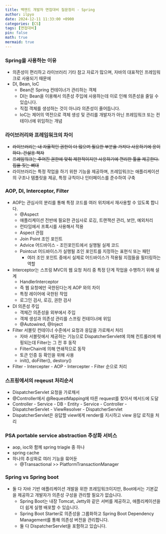```yaml
---
title: 백엔드 개발자 면접대비 질문정리 - Spring
author: ilpyo
date: 2024-12-11 11:33:00 +0900
categories: [CS]
tags: [면접대비]
pin: false
math: true
mermaid: true
---
```


### Spring을 사용하는 이유
+ 의존성이 편리하고 라이브러리 기타 참고 자료가 많으며, 자바의 대표적인 프레임워크로 사용되기 때문에
+ DI, Bean, IoC
  + Bean은 Spring 컨테이너가 관리하는 객체
  + DI는 Bean을 이용해서 의존성 주입에 사용하는데 이로 인해 의존성을 줄일 수 있습니다.
  + 직접 객체를 생성하는 것이 아니라 의존성이 줄어듭니다.
  + IoC는 제어의 역전으로 객체 생성 및 관리를 개발자가 아닌 프레임워크 또는 컨테이너에 위임하는 개념

### 라이브러리와 프레임워크의 차이
+ ~~라이브러리는 내 자율적인 권한이 더 많으며 필요한 부분을 가져다 사용하기에 용이하다. 건설용 책자~~
+ ~~프레임워크는 주어진 권한에 맞춰 제한적이지만 사용하기에 편리한 툴을 제공한다. 집을 짓는 뼈대~~
+ 라이브러리는 특정 작업을 하기 위한 기능을 제공하며, 프레임워크는 애플리케이션의 구조나 템플릿을 제공, 특정 규칙이나 인터페이스를 준수하여 구축

### AOP, DI, Interceptor, Filter
+ AOP는 관심사의 분리를 통해 특정 코드를 여러 위치에서 재사용할 수 있도록 합니다.
  + @Aspect
  + 애플리케이션 전반에 필요한 관심사로 로깅, 트랜잭션 관리, 보안, 예외처리
  + 런타임에서 프록시를 사용해서 적용
  + Aspect 관점
  + Join Point 조인 포인트
  + Advice 어드바이스 - 조인포인트에서 실행될 실제 코드
  + Pointcut 어드바이스가 실행될 조인 포인트를 지정하는 표현식 또는 패턴
    + 여러 조인 포인트 중에서 실제로 어드바이스가 적용될 지점들을 필터링하는 역할
+ Interceptor는 스프링 MVC의 웹 요청 처리 중 특정 단계 작업을 수행하기 위해 설계
  + HandlerInterceptor
  + 즉 웹 요청에만 국한된다는게 AOP 와의 차이
  + 특정 레이어에 국한된 작업
  + 로그인 검사, 로깅, 권한 검사
+ DI 의존성 주입
  + 객체간 의존성을 외부에서 주입
  + 객체 생성과 의존성 관리를 스프링 컨테이너에 위임
  + @Autowired, @Inject
+ Filter 서블릿 컨테이너 수준에서 요청과 응답을 가로채서 처리
  + 자바 서블릿에서 제공하는 기능으로 DispatcherServlet에 의해 컨트롤러에 매핑되는데 Filter는 그 전 후 동작
  + FilterChain에 의해 연쇄적으로 동작
  + 토큰 인증 등 확인을 위해 사용
  + init(), doFilter(), destory()
+ Filter - Intercepter - AOP - Intercepter - Filter 순으로 처리

### 스프링에서의 reqeust 처리순서
+ DispatcherServlet 요청을 가로채서
+ @Controller에서 @RequestMapping에 따른 request를 찾아서 메서드에 도달
+ Controller - Service - DB - Entity - Service - Controller - DispatcherServlet - ViewResolver - DispatcherServlet
+ DispatcherServlet은 응답할 view에게 render를 지시하고 view 응답 로직을 처리

### PSA portable service abstraction 추상화 서비스
+ aop, ioc와 함께 spring triagle 중 하나
+ spring cache
+ 하나의 추상화로 여러 기능을 묶어둔
  + @Transactional >> PlatformTransactionManager

### Spring vs Spring boot
+ 둘 다 자바 기반 애플리케이션 개발을 위한 프레임워크이지만, Boot에서는 기본값을 제공하고 개발자가 의존성 구성을 관리할 필요가 없습니다.
  + Spring Boot는 내장 Tomcat, Jetty와 같은 서버를 제공하고, 애플리케이션을 더 쉽게 실행 배포할 수 있습니다.
  + Spring Boot Starter로 의존성을 그룹화하고 Spring Boot Dependency Management를 통해 의존성 버전을 관리합니다.
  + 둘 다 DispatcherServlet을 포함하고 있습니다.

